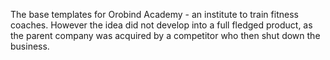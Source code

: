 The base templates for Orobind Academy - an institute to train fitness coaches. However the idea did not develop into a full fledged product, as the parent company was acquired by a competitor who then shut down the business.